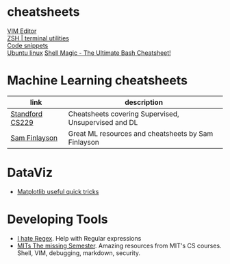 # cheatsheets
[VIM Editor](https://github.com/javimontero/cheatsheets/blob/master/vim.md)  
[ZSH | terminal utilities](https://github.com/javimontero/cheatsheets/blob/master/zsh.md)  
[Code snippets](https://github.com/javimontero/cheatsheets/blob/master/snippets.md)  
[Ubuntu linux](https://github.com/javimontero/cheatsheets/blob/master/ubuntu.md)
[Shell Magic - The Ultimate Bash Cheatsheet!](https://shellmagic.xyz/)

# Machine Learning cheatsheets

| link | description |  
| --- | --- |  
| [Standford CS229 ](https://stanford.edu/~shervine/teaching/cs-229/) | Cheatsheets covering Supervised, Unsupervised and DL |  
| [Sam Finlayson](https://sgfin.github.io/learning-resources/#cheatsheets) | Great ML resources and cheatsheets by Sam Finlayson |

# DataViz
- [Matplotlib useful quick tricks](https://towardsdatascience.com/all-your-matplotlib-questions-answered-420dd95cb4ff)

# Developing Tools
- [I hate Regex](https://ihateregex.io/). Help with Regular expressions
- [MITs The missing Semester](https://missing.csail.mit.edu/). Amazing resources from MIT's CS courses. Shell, VIM, debugging, markdown, security.